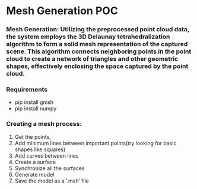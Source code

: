 # Mesh Generation POC

### Mesh Generation: Utilizing the preprocessed point cloud data, the system employs the 3D Delaunay tetrahedralization algorithm to form a solid mesh representation of the captured scene. This algorithm connects neighboring points in the point cloud to create a network of triangles and other geometric shapes, effectively enclosing the space captured by the point cloud.

### Requirements 
* pip install gmsh
* pip install numpy

### Creating a mesh process: 
1) Get the points,
2) Add minimum lines between important points(try looking for basic shapes like squares)
3) Add curves between lines 
4) Create a surface
5) Synchronize all the surfaces
6) Generate model
7) Save the model as a ‘.msh’ file


